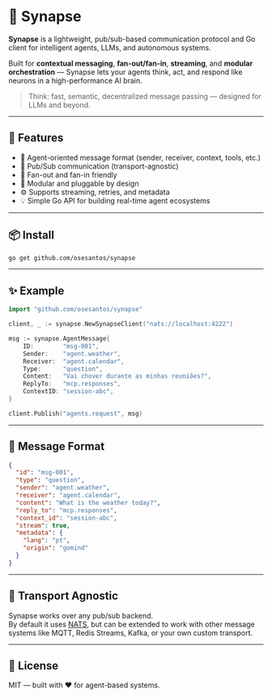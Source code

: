 # 🧠 Synapse

**Synapse** is a lightweight, pub/sub-based communication protocol and Go client for intelligent agents, LLMs, and autonomous systems.

Built for **contextual messaging**, **fan-out/fan-in**, **streaming**, and **modular orchestration** — Synapse lets your agents think, act, and respond like neurons in a high-performance AI brain.

> Think: fast, semantic, decentralized message passing — designed for LLMs and beyond.

---

## 🚀 Features

- 🧠 Agent-oriented message format (sender, receiver, context, tools, etc.)
- 📡 Pub/Sub communication (transport-agnostic)
- 🔁 Fan-out and fan-in friendly
- 🧩 Modular and pluggable by design
- ⚙️ Supports streaming, retries, and metadata
- 💡 Simple Go API for building real-time agent ecosystems

---

## 📦 Install

```bash
go get github.com/osesantos/synapse
```

---

## ✨ Example

```go
import "github.com/osesantos/synapse"

client, _ := synapse.NewSynapseClient("nats://localhost:4222")

msg := synapse.AgentMessage{
    ID:        "msg-001",
    Sender:    "agent.weather",
    Receiver:  "agent.calendar",
    Type:      "question",
    Content:   "Vai chover durante as minhas reuniões?",
    ReplyTo:   "mcp.responses",
    ContextID: "session-abc",
}

client.Publish("agents.request", msg)
```

---

## 🧠 Message Format

```json
{
  "id": "msg-001",
  "type": "question",
  "sender": "agent.weather",
  "receiver": "agent.calendar",
  "content": "What is the weather today?",
  "reply_to": "mcp.responses",
  "context_id": "session-abc",
  "stream": true,
  "metadata": {
    "lang": "pt",
    "origin": "gomind"
  }
}
```

---

## 🔌 Transport Agnostic

Synapse works over any pub/sub backend.  
By default it uses [NATS](https://nats.io), but can be extended to work with other message systems like MQTT, Redis Streams, Kafka, or your own custom transport.

---

## 💬 License

MIT — built with ❤️ for agent-based systems.

